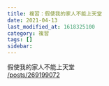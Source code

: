 ```yaml
---
title: 複習：假使我的家人不能上天堂
date: 2021-04-13
last_modified_at: 1618325100
category: 複習
tags: []
sidebar: 
---
```


<p>假使我的家人不能上天堂<br/>
<a href="/posts/269199072" target="_blank">/posts/269199072</a></p>
<p> </p>

